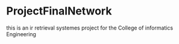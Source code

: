 # ProjectFinalNetwork
this is an ir retrieval systemes project for the College of informatics Engineering
